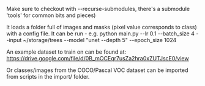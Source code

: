 Make sure to checkout with --recurse-submodules, there's a submodule 'tools' for common bits and pieces)

It loads a folder full of images and masks (pixel value corresponds to class) with a config file.
It can be run - e.g. python main.py --lr 0.1 --batch_size 4 --input ~/storage/trees --model "unet --depth 5" --epoch_size 1024

An example dataset to train on can be found at:
https://drive.google.com/file/d/0B_mOCEqr7usZa2hra0xZUTJscE0/view

Or classes/images from the COCO/Pascal VOC dataset can be imported from scripts in the import/ folder.

